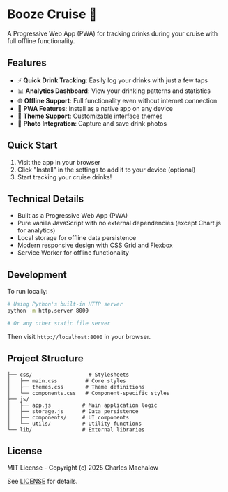# Booze Cruise 🍹

A Progressive Web App (PWA) for tracking drinks during your cruise with full offline functionality.

## Features

- ⚡ **Quick Drink Tracking**: Easily log your drinks with just a few taps
- 📊 **Analytics Dashboard**: View your drinking patterns and statistics
- 🌐 **Offline Support**: Full functionality even without internet connection
- 📱 **PWA Features**: Install as a native app on any device
- 🎨 **Theme Support**: Customizable interface themes
- 📸 **Photo Integration**: Capture and save drink photos

## Quick Start

1. Visit the app in your browser
2. Click "Install" in the settings to add it to your device (optional)
3. Start tracking your cruise drinks!

## Technical Details

- Built as a Progressive Web App (PWA)
- Pure vanilla JavaScript with no external dependencies (except Chart.js for analytics)
- Local storage for offline data persistence
- Modern responsive design with CSS Grid and Flexbox
- Service Worker for offline functionality

## Development

To run locally:

```bash
# Using Python's built-in HTTP server
python -m http.server 8000

# Or any other static file server
```

Then visit `http://localhost:8000` in your browser.

## Project Structure

```
├── css/                  # Stylesheets
│   ├── main.css         # Core styles
│   ├── themes.css       # Theme definitions
│   └── components.css   # Component-specific styles
├── js/
│   ├── app.js          # Main application logic
│   ├── storage.js      # Data persistence
│   ├── components/     # UI components
│   └── utils/          # Utility functions
└── lib/                # External libraries
```

## License

MIT License - Copyright (c) 2025 Charles Machalow

See [LICENSE](LICENSE) for details.